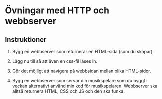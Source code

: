 # Övningar med HTTP och webbserver

## Instruktioner

1. Bygg en webbserver som returnerar en HTML-sida (som du skapar).

2. Lägg nu till så att även en css-fil läses in.

3. Gör det möjligt att navigera på webbsidan mellan olika HTML-sidor.

4. Bygg en webbserver som servar din musikspelare som du byggt i veckan alternativt använd min kod för musikspelaren.
   Webbserver ska alltså returnera HTML, CSS och JS och den ska funka.
